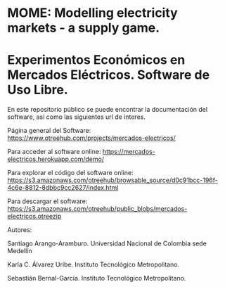 # MOME: Modelling electricity markets - a supply game. 
# Experimentos Económicos en Mercados Eléctricos. Software de Uso Libre.

En este repositorio público se puede encontrar la documentación del software, así como las siguientes url de interes.

Página general del Software: https://www.otreehub.com/projects/mercados-electricos/

Para acceder al software online:  https://mercados-electricos.herokuapp.com/demo/   

Para explorar el código del software online: https://s3.amazonaws.com/otreehub/browsable_source/d0c91bcc-196f-4c6e-8812-8dbbc9cc2627/index.html

Para descargar el software: https://s3.amazonaws.com/otreehub/public_blobs/mercados-electricos.otreezip

Autores:

Santiago Arango-Aramburo. Universidad Nacional de Colombia sede Medellín

Karla C. Álvarez Uribe. Instituto Tecnológico Metropolitano.

Sebastián Bernal-García. Instituto Tecnológico Metropolitano.
